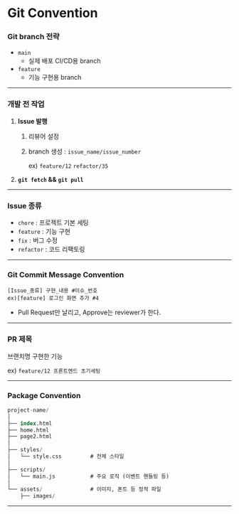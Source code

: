 # Git Convention

### Git branch 전략

- `main`
    - 실제 배포 CI/CD용 branch
- `feature`
    - 기능 구현용 branch

---

### 개발 전 작업

1. **Issue 발행**
    1. 리뷰어 설정
    2. branch 생성 : `issue_name/issue_number`
        
        ex) `feature/12`  `refactor/35` 
        
    
2. **`git fetch` && `git pull`** 

---

### Issue 종류

- `chore` : 프로젝트 기본 세팅
- `feature` : 기능 구현
- `fix` : 버그 수정
- `refactor` : 코드 리팩토링

---

### Git Commit Message Convention

```
[Issue_종류] 구현_내용 #이슈_번호
ex)[feature] 로그인 화면 추가 #4
```

- Pull Request만 날리고, Approve는 reviewer가 한다.

---

### PR 제목

브랜치명 구현한 기능

ex) `feature/12 프론트엔드 초기세팅`

---

### Package Convention

```sql
project-name/
│
├── index.html
├── home.html
├── page2.html
│
├── styles/
│   └── style.css         # 전체 스타일
│
├── scripts/
│   └── main.js           # 주요 로직 (이벤트 핸들링 등)
│
└── assets/               # 이미지, 폰트 등 정적 파일
    ├── images/
```

---
